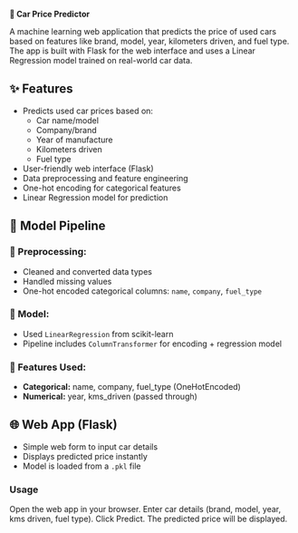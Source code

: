 **🚗 Car Price Predictor**

A machine learning web application that predicts the price of used cars based on features like brand, model, year, kilometers driven, and fuel type.  
The app is built with Flask for the web interface and uses a Linear Regression model trained on real-world car data.
## ✨ Features
- Predicts used car prices based on:
  - Car name/model
  - Company/brand
  - Year of manufacture
  - Kilometers driven
  - Fuel type
- User-friendly web interface (Flask)
- Data preprocessing and feature engineering
- One-hot encoding for categorical features
- Linear Regression model for prediction

## 🧠 Model Pipeline

### 🔹 Preprocessing:
- Cleaned and converted data types
- Handled missing values
- One-hot encoded categorical columns: `name`, `company`, `fuel_type`

### 🔹 Model:
- Used `LinearRegression` from scikit-learn
- Pipeline includes `ColumnTransformer` for encoding + regression model

### 🔹 Features Used:
- **Categorical:** name, company, fuel_type (OneHotEncoded)
- **Numerical:** year, kms_driven (passed through)

## 🌐 Web App (Flask)

- Simple web form to input car details
- Displays predicted price instantly
- Model is loaded from a `.pkl` file

### Usage
Open the web app in your browser.
Enter car details (brand, model, year, kms driven, fuel type).
Click Predict.
The predicted price will be displayed.
